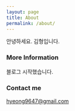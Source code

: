 ```yaml
---
layout: page
title: About
permalink: /about/
---
```


안녕하세요. 김형입니다.

### More Information

블로그 시작했습니다.

### Contact me

[hyeong9647@gmail.com](mailto:hyeong9647@gmail.com)
